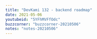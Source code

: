 ```yaml
---
title: "DevKami 132 - backend roadmap"
date: 2021-05-06
youtubeid: "5YFhMVFfOdc"
buzzcorner: "buzzcorner-20210506"
notes: "notes-20210506"
---
```

